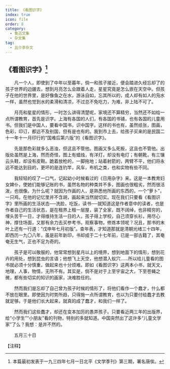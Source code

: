 ```yaml
---
title: 《看图识字》
index: true
icon: file
order: 8
category:
  - 鲁迅文集
  - 杂文集
tag:  
  - 且介亭杂文
---
```


## 《看图识字》[^①]

　　凡一个人，即使到了中年以至暮年，倘一和孩子接近，便会踏进久经忘却了的孩子世界的边疆去，想到月亮怎么会跟着人走，星星究竟是怎么嵌在天空中。但孩子在他的世界里，是好像鱼之在水，游泳自如，忘其所以的，成人却有如人的凫水一样，虽然也觉到水的柔滑和清凉，不过总不免吃力，为难，非上陆不可了。

　　月亮和星星的情形，一时怎么讲得清楚呢，家境还不算精穷，当然还不如给一点所谓教育，首先是识字。上海有各国的人们，有各国的书铺，也有各国的儿童用书。但我们是中国人，要看中国书，识中国字。这样的书也有，虽然纸张，图画，色彩，印订，都远不及别国，但有是也有的。我到市上去，给孩子买来的是民国二十一年十一月印行的“国难后第六版”的《看图识字》。

　　先是那色彩就多么恶浊，但这且不管他。图画又多么死板，这且也不管他。出版处虽然是上海，然而奇怪，图上有蜡烛，有洋灯，却没有电灯；有朝靴，有三镶云头鞋，却没有皮鞋。跪着放枪的，一脚拖地；站着射箭的，两臂不平，他们将永远不能达到目的，更坏的是连钓竿，风车，布机之类，也和实物有些不同。

　　我轻轻的叹了一口气，记起幼小时候看过的《日用杂字》来。这是一本教育妇女婢仆，使她们能够记账的书，虽然名物的种类并不多，图画也很粗劣，然而很活泼，也很像。为什么呢？就因为作画的人，是熟悉他所画的东西的，一个“萝卜”，一只鸡，在他的记忆里并不含胡，画起来当然就切实。现在我们只要看《看图识字》里所画的生活状态──洗脸，吃饭，读书──就知道这是作者意中的读者，也是作者自己的生活状态，是在租界上租一层屋，装了全家，既不阔绰，也非精穷的，埋头苦干一日，才得维持生活一日的人，孩子得上学校，自己须穿长衫，用尽心神，撑住场面，又那有余力去买参考书，观察事物，修炼本领呢？况且，那书的末叶上还有一行道：“戊申年七月初版”。查年表，才知道那就是清朝光绪三十四年，即西历一九〇八年，虽是前年新印，书却成于二十七年前，已是一部古籍了，其奄奄无生气，正也不足为奇的。

　　孩子是可以敬服的，他常常想到星月以上的境界，想到地面下的情形，想到花卉的用处，想到昆虫的言语；他想飞上天空，他想潜入蚁穴……所以给儿童看的图书就必须十分慎重，做起来也十分烦难。即如《看图识字》这两本小书，就天文，地理，人事，物情，无所不有。其实是，倘不是对于上至宇宙之大，下至苍蝇之微，都有些切实的知识的画家，决难胜任的。

　　然而我们是忘却了自己曾为孩子时候的情形了，将他们看作一个蠢才，什么都不放在眼里。即使因为时势所趋，只得施一点所谓教育，也以为只要付给蠢才去教就足够。于是他们长大起来，就真的成了蠢才，和我们一样了。

　　然而我们这些蠢才，却还在变本加厉的愚弄孩子。只要看近两三年的出版界，给“小学生”“小朋友”看的刊物，特别的多就知道。中国突然出了这许多“儿童文学家”了么？我想：是并不然的。

　　五月三十日

【注释】

[^①]:本篇最初发表于一九三四年七月一日北平《文学季刊》第三期，署名唐俟。
